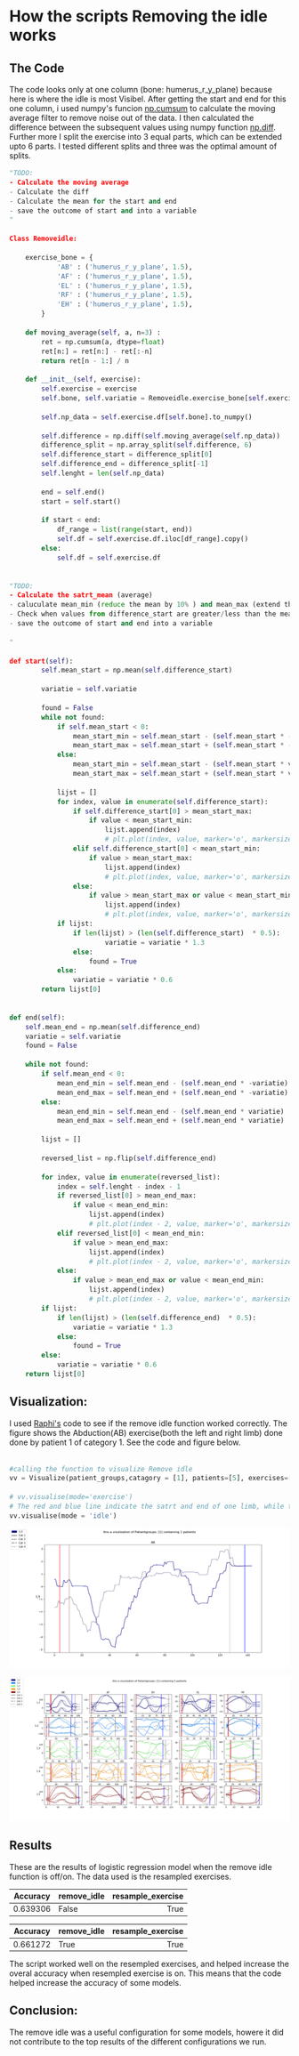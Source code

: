 
# How the scripts Removing the idle works

## The Code
The code looks only at one column (bone: humerus_r_y_plane) because here is where the idle is most Visibel. After getting the start and end for this one column, i used numpy's funcion [np.cumsum](https://docs.scipy.org/doc/numpy/reference/generated/numpy.cumsum.html) to calculate the moving average filter to remove noise out of the data. I then calculated the difference between the subsequent values using numpy function [np.diff](https://docs.scipy.org/doc/numpy/reference/generated/numpy.diff.html). Further more I split the exercise into 3 equal parts, which can be extended upto 6 parts. I tested different splits and three was the optimal amount of splits. 


``` python
"TODO: 
- Calculate the moving average 
- Calculate the diff 
- Calculate the mean for the start and end
- save the outcome of start and into a variable
"

Class Removeidle:

    exercise_bone = { 
            'AB' : ('humerus_r_y_plane', 1.5),
            'AF' : ('humerus_r_y_plane', 1.5),
            'EL' : ('humerus_r_y_plane', 1.5),
            'RF' : ('humerus_r_y_plane', 1.5),
            'EH' : ('humerus_r_y_plane', 1.5),
        }

    def moving_average(self, a, n=3) :
        ret = np.cumsum(a, dtype=float)
        ret[n:] = ret[n:] - ret[:-n]
        return ret[n - 1:] / n

    def __init__(self, exercise):
        self.exercise = exercise 
        self.bone, self.variatie = Removeidle.exercise_bone[self.exercise.exercisegroup]

        self.np_data = self.exercise.df[self.bone].to_numpy()

        self.difference = np.diff(self.moving_average(self.np_data))
        difference_split = np.array_split(self.difference, 6)
        self.difference_start = difference_split[0]
        self.difference_end = difference_split[-1]
        self.lenght = len(self.np_data)
 
        end = self.end() 
        start = self.start() 

        if start < end:
            df_range = list(range(start, end)) 
            self.df = self.exercise.df.iloc[df_range].copy() 
        else:
            self.df = self.exercise.df  


"TODO: 
- Calculate the satrt_mean (average)
- caluculate mean_min (reduce the mean by 10% ) and mean_max (extend the mean by 10%) to be tolerant for outliners. 
- Check when values from difference_start are greater/less than the mean
- save the outcome of start and end into a variable

"

def start(self):
        self.mean_start = np.mean(self.difference_start)
        
        variatie = self.variatie

        found = False 
        while not found: 
            if self.mean_start < 0: 
                mean_start_min = self.mean_start - (self.mean_start * -variatie)
                mean_start_max = self.mean_start + (self.mean_start * -variatie) 
            else:
                mean_start_min = self.mean_start - (self.mean_start * variatie)
                mean_start_max = self.mean_start + (self.mean_start * variatie)

            lijst = []
            for index, value in enumerate(self.difference_start): 
                if self.difference_start[0] > mean_start_max:
                    if value < mean_start_min: 
                        lijst.append(index)
                        # plt.plot(index, value, marker='o', markersize=3, color="red")
                elif self.difference_start[0] < mean_start_min:
                    if value > mean_start_max: 
                        lijst.append(index)
                        # plt.plot(index, value, marker='o', markersize=3, color="red")
                else:  
                    if value > mean_start_max or value < mean_start_min:
                        lijst.append(index) 
                        # plt.plot(index, value, marker='o', markersize=3, color="red")
            if lijst: 
                if len(lijst) > (len(self.difference_start)  * 0.5):
                        variatie = variatie * 1.3 
                else:   
                    found = True 
            else:
                variatie = variatie * 0.6  
        return lijst[0]


def end(self):
    self.mean_end = np.mean(self.difference_end)
    variatie = self.variatie
    found = False 

    while not found: 
        if self.mean_end < 0: 
            mean_end_min = self.mean_end - (self.mean_end * -variatie)
            mean_end_max = self.mean_end + (self.mean_end * -variatie) 
        else:
            mean_end_min = self.mean_end - (self.mean_end * variatie)
            mean_end_max = self.mean_end + (self.mean_end * variatie)

        lijst = [] 
        
        reversed_list = np.flip(self.difference_end)

        for index, value in enumerate(reversed_list): 
            index = self.lenght - index - 1
            if reversed_list[0] > mean_end_max:
                if value < mean_end_min: 
                    lijst.append(index)
                    # plt.plot(index - 2, value, marker='o', markersize=3, color="red")
            elif reversed_list[0] < mean_end_min:
                if value > mean_end_max: 
                    lijst.append(index)
                    # plt.plot(index - 2, value, marker='o', markersize=3, color="red")
            else:  
                if value > mean_end_max or value < mean_end_min:
                    lijst.append(index) 
                    # plt.plot(index - 2, value, marker='o', markersize=3, color="red")
        if lijst: 
            if len(lijst) > (len(self.difference_end)  * 0.5):
                variatie = variatie * 1.3 
            else:   
                found = True 
        else:
            variatie = variatie * 0.6   
    return lijst[0]


```


## Visualization:

I used [Raphi's](https://github.com/djbob0/Data-Science-Minor) code to see if the remove idle function worked correctly. The figure shows the Abduction(AB) exercise(both the left and right limb) done done by patient 1 of category 1. See the code and figure below.

```Python 

#calling the function to visualize Remove idle
vv = Visualize(patient_groups,catagory = [1], patients=[5], exercises=['AB'], bones=["thorax_r_x_ext"])

# vv.visualise(mode='exercise')
# The red and blue line indicate the satrt and end of one limb, while the brown line indicates the other limb.
vv.visualise(mode = 'idle')

```

![Removing_the_idle](https://github.com/Hassanyare/Minor_Applied_Data_Science/blob/master/fotos/Visualization-idle.png)

![Removing-the-idle](https://github.com/Hassanyare/Minor_Applied_Data_Science/blob/master/fotos/removing%20the%20idle.png)


## Results
These are the results of logistic regression model when the remove idle function is off/on. The data used is the resampled exercises. 


| Accuracy  | remove_idle   | resample_exercise  |                
| ----------|:--------------|-------------------:|
| 0.639306  | False         | True               |



| Accuracy  | remove_idle   | resample_exercise  |                
| ----------|:--------------|-------------------:|
| 0.661272  | True          | True               |


The script worked well on the resempled exercises, and helped increase the overal accuracy when resempled exercise is on. This means that the code helped increase the accuracy of some models. 

## Conclusion:

The remove idle was a useful configuration for some models, howere it did not contribute to the top results of the different configurations we run. 